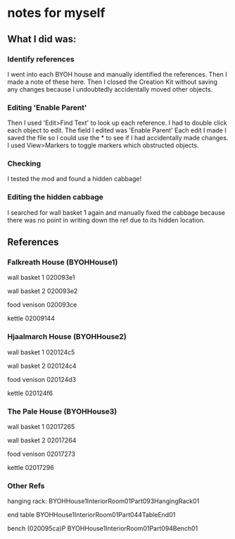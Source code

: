 # notes for myself

## What I did was:

### Identify references

I went into each BYOH house and manually identified the references. Then I made a note of these here. Then I closed the Creation Kit without saving any changes because I undoubtedly accidentally moved other objects.

### Editing 'Enable Parent'

Then I used 'Edit>Find Text' to look up each reference. I had to double click each object to edit. The field I edited was 'Enable Parent' Each edit I made I saved the file so I could use the * to see if I had accidentally made changes. I used View>Markers to toggle markers which obstructed objects.

### Checking

I tested the mod and found a hidden cabbage!

### Editing the hidden cabbage

I searched for wall basket 1 again and manually fixed the cabbage because there was no point in writing down the ref due to its hidden location.

## References

### Falkreath House (BYOHHouse1)

wall basket 1
020093e1

wall basket 2
020093e2

food venison
020093ce

kettle
02009144

### Hjaalmarch House (BYOHHouse2)

wall basket 1
020124c5

wall basket 2
020124c4

food venison
020124d3

kettle
020124f6

### The Pale House (BYOHHouse3)

wall basket 1
02017265

wall basket 2
02017264

food venison
02017273

kettle
02017296

### Other Refs

hanging rack:
BYOHHouse1InteriorRoom01Part093HangingRack01

end table
BYOHHouse1InteriorRoom01Part044TableEnd01

bench
(020095ca)P
BYOHHouse1InteriorRoom01Part094Bench01
